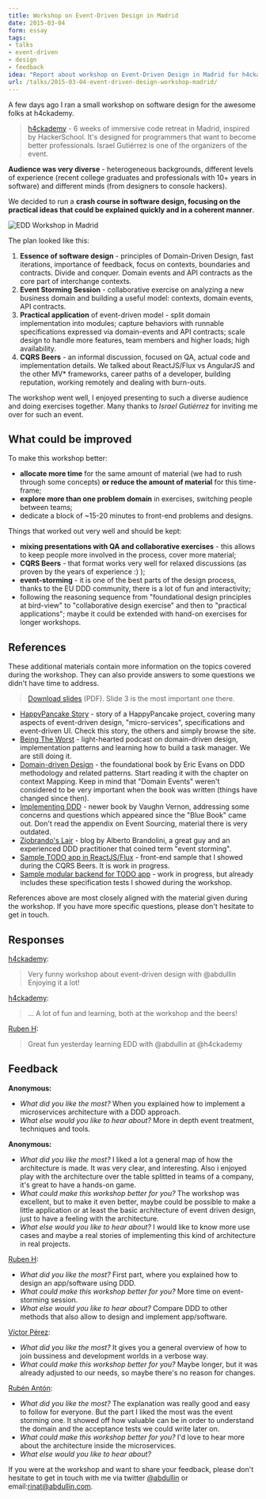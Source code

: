 ```yaml
---
title: Workshop on Event-Driven Design in Madrid
date: 2015-03-04
form: essay
tags:
- talks
- event-driven
- design
- feedback
idea: "Report about workshop on Event-Driven Design in Madrid for h4ckademy"
url: /talks/2015-03-04-event-driven-design-workshop-madrid/
---
```


A few days ago I ran a small workshop on software design for the
awesome folks at h4ckademy.

> [h4ckademy](http://www.h4ckademy.com/) - 6 weeks of immersive code
> retreat in Madrid, inspired by HackerSchool. It's designed for
> programmers that want to become better professionals. Israel
> Gutiérrez is one of the organizers of the event.

**Audience was very diverse** - heterogeneous backgrounds, different
levels of experience (recent college graduates and professionals with
10+ years in software) and different minds (from designers to console
hackers).

We decided to run a **crash course in software design, focusing on
the practical ideas that could be explained quickly and in a coherent
manner**.



![EDD Workshop in Madrid](/images/2015-03-04-edd-madrid.jpg)

The plan looked like this:

1. **Essence of software design** - principles of Domain-Driven
   Design, fast iterations, importance of feedback, focus on contexts,
   boundaries and contracts. Divide and conquer. Domain events and API
   contracts as the core part of interchange contexts.
2. **Event Storming Session** - collaborative exercise on analyzing a new
   business domain and building a useful model: contexts, domain
   events, API contracts.
3. **Practical application** of event-driven model - split domain
   implementation into modules; capture behaviors with runnable
   specifications expressed via domain-events and API contracts; scale
   design to handle more features, team members and higher loads; high
   availability.
4. **CQRS Beers** - an informal discussion, focused on QA, actual code
   and implementation details. We talked about ReactJS/Flux vs
   AngularJS and the other MV* frameworks, career paths of a
   developer, building reputation, working remotely and dealing with
   burn-outs.

The workshop went well, I enjoyed presenting to such a diverse
audience and doing exercises together. Many thanks to _Israel
Gutiérrez_ for inviting me over for such an event.

## What could be improved

To make this workshop better:

* **allocate more time** for the same amount of material (we had to
  rush through some concepts) **or reduce the amount of material** for
  this time-frame;
* **explore more than one problem domain** in exercises, switching
  people between teams;
* dedicate a block of ~15-20 minutes to front-end problems and designs.

Things that worked out very well and should be kept:

* **mixing presentations with QA and collaborative exercises** -
  this allows to keep people more involved in the process, cover more material;
* **CQRS Beers** - that format works very well for relaxed discussions (as
proven by the years of experience :) );
* **event-storming** - it is one of the best parts of the design
  process, thanks to the EU DDD community, there is a lot of fun and
  interactivity;
* following the reasoning sequence from "foundational design principles at
  bird-view" to "collaborative design exercise" and then to "practical
  applications"; maybe it could be extended with hand-on exercises for
  longer workshops.


## References

These additional materials contain more information on the topics
covered during the workshop. They can also provide answers to some
questions we didn't have time to address.

> [Download slides](http://media.abdullin.com/blog/2015/2015-02-02-edd-hacker-school.pdf) (PDF). Slide 3 is the most important one there.

* [HappyPancake Story](http://abdullin.com/happypancake/) - story of a
  HappyPancake project, covering many aspects of event-driven design,
  "micro-services", specifications and event-driven UI. Check this story, the others and simply browse the site.
* [Being The Worst](http://beingtheworst.com) - light-hearted podcast
on domain-driven design, implementation patterns and learning how to
build a task manager. We are still doing it.
* [Domain-driven Design](http://www.amazon.com/Domain-Driven-Design-Tackling-Complexity-Software/dp/0321125215) -
  the foundational book by Eric Evans on DDD methodology and related
  patterns. Start reading it with the chapter on context Mapping. Keep in mind that "Domain Events" weren't considered to be very important when the book was written (things have changed since then).
* [Implementing DDD](http://www.amazon.com/Implementing-Domain-Driven-Design-Vaughn-Vernon/dp/0321834577) - newer book by Vaughn Vernon, addressing some
  concerns and questions which appeared since the "Blue Book" came
  out. Don't read the appendix on Event Sourcing, material there is
  very outdated.
* [Ziobrando's Lair](http://ziobrando.blogspot.com/) - blog by Alberto
Brandolini, a great guy and an experienced DDD practitioner that
coined term "event storming".
* [Sample TODO app in ReactJS/Flux](https://github.com/abdullin/gtd) -
  front-end sample that I showed during the CQRS Beers. It is work in
  progress.
* [Sample modular backend for TODO app](https://github.com/abdullin/omni) -
  work in progress, but already includes these specification tests I
  showed during the workshop.

References above are most closely aligned with the material given
during the workshop. If you have more specific questions, please don't
hesitate to get in touch.

## Responses

[h4ckademy](https://twitter.com/h4ckademy/status/572431295084675074):
<blockquote><p>
Very funny workshop about event-driven design with @abdullin Enjoying it a lot!
</p></blockquote>

[h4ckademy](https://twitter.com/h4ckademy/status/573427455496699904):
<blockquote><p>
... A lot of fun and learning, both at the workshop and the beers!
</p></blockquote>

[Ruben H](https://twitter.com/rubendjon/status/572701970668134400):
<blockquote><p>
Great fun yesterday learning EDD with @abdullin at @h4ckademy
</p></blockquote>


## Feedback

**Anonymous:**

* _What did you like the most?_ When you explained how to implement a
  microservices architecture with a DDD approach.
* _What else would you like to hear about?_ More in depth event
  treatment, techniques and tools.

**Anonymous:**

* _What did you like the most?_ I liked a lot a general map of how the
  architecture is made. It was very clear, and interesting. Also i
  enjoyed play with the architecture over the table splitted in teams
  of a company, it's great to have a hands-on game.
* _What could make this workshop better for you?_ The workshop was
  excellent, but to make it even better, maybe could be possible to
  make a little application or at least the basic architecture of
  event driven design, just to have a feeling with the architecture.
* _What else would you like to hear about?_ I would like to know more
  use cases and maybe a real stories of implementing this kind of
  architecture in real projects.

[Ruben H](https://twitter.com/rubendjon):

* _What did you like the most?_ First part, where you explained how
  to design an app/software using DDD.
* _What could make this workshop better for you?_ More time on
  event-storming session.
* _What else would you like to hear about?_ Compare DDD to other
methods that also allow to design and implement app/software.

[Víctor Pérez](https://twitter.com/viperey):

* _What did you like the most?_ It gives you a general overview of how
  to join bussiness and development worlds in a verbose way.
* _What could make this workshop better for you?_ Maybe longer, but it
  was already adjusted to our needs, so maybe there's no reason for
  changes.

[Rubén Antón](https://twitter.com/rubocoptero):

* _What did you like the most?_ The explanation was really good and
  easy to follow for everyone. But the part I liked the most was the
  event storming one. It showed off how valuable can be in order to
  understand the domain and the acceptance tests we could write later
  on.
* _What could make this workshop better for you?_ I'd love to hear
  more about the architecture inside the microservices.
* _What else would you like to hear about?_


If you were at the workshop and want to share your feedback, please
don't hesitate to get in touch with me via twitter
[@abdullin](http://twitter.com/abdullin) or email:rinat@abdullin.com.
